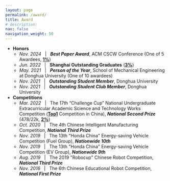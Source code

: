 ```yaml
---
layout: page
permalink: /award/
title: Award
# description:
nav: false
navigation_weight: 50
---
```



- <b>Honors</b>
  <ul style="padding-left: 20px;">
      <li><em>Nov. 2024</em> &nbsp; | &nbsp; <b><i>Best Paper Award</i></b>, ACM CSCW Conference (One of 5 Awardees, <u><b>1%</b></u>)</li>
      <li><em>Jun. 2022</em> &nbsp; | &nbsp; <b>Shanghai Outstanding Graduates</b> (<u><b>3%</b></u>)</li>
      <li><em>May. 2021</em> &nbsp; | &nbsp; <b><i>Person of the Year</i></b>, School of Mechanical Engineering at Donghua University (One of 10 awardees)</li>
      <li><em>Nov. 2021</em> &nbsp; | &nbsp; <b><i>Outstanding Student Member</i></b>, Donghua University</li>
      <li><em>Nov. 2021</em> &nbsp; | &nbsp; <b><i>Outstanding Student Club Member</i></b>, Donghua University</li>
    </ul>
- <b>Competitions</b>
  <ul style="padding-left: 20px;">
      <li><em>Mar. 2022</em> &nbsp; | &nbsp; The 17th “Challenge Cup” National Undergraduate Extracurricular Academic Science and Technology Works Competition (<b><u>Top1</u></b> Competition in China), <b><i>National Second Prize</i></b> (478/22k, <u><b>2%</b></u>)</li>
      <li><em>Oct. 2020</em> &nbsp; | &nbsp; The 4th Chinese Intelligent Manufacturing Competition, <b><i>National Third Prize</i></b></li>
      <li><em>Nov. 2019</em> &nbsp; | &nbsp; The 13th "Honda China" Energy-saving Vehicle Competition (Fuel Group), <b><i>Nationwide 10th</i></b></li>
      <li><em>Nov. 2019</em> &nbsp; | &nbsp; The 13th "Honda China" Energy-saving Vehicle Competition (EV Group), <b><i>Nationwide 9th</i></b></li>
      <li><em>Aug. 2019</em> &nbsp; | &nbsp; The 2019 "Robocup" Chinese Robot Competition, <b><i>National Third Prize</i></b></li>
      <li><em>Nov. 2016</em> &nbsp; | &nbsp; The 6th Chinese Educational Robot Competition, <b><i>National First Prize</i></b></li>
    </ul>

